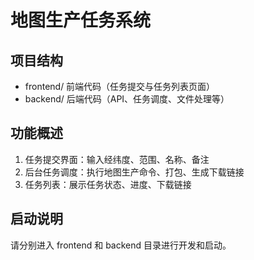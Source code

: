 # 地图生产任务系统

## 项目结构

- frontend/  前端代码（任务提交与任务列表页面）
- backend/   后端代码（API、任务调度、文件处理等）

## 功能概述
1. 任务提交界面：输入经纬度、范围、名称、备注
2. 后台任务调度：执行地图生产命令、打包、生成下载链接
3. 任务列表：展示任务状态、进度、下载链接

## 启动说明
请分别进入 frontend 和 backend 目录进行开发和启动。